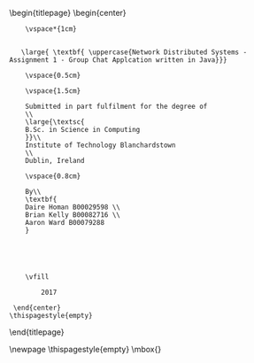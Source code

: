 \begin{titlepage}
    \begin{center}
    
        \vspace*{1cm}
        

       \large{ \textbf{ \uppercase{Network Distributed Systems - Assignment 1 - Group Chat Applcation written in Java}}}
        
        \vspace{0.5cm}
        
        \vspace{1.5cm}
 
        Submitted in part fulfilment for the degree of
        \\
        \large{\textsc{
        B.Sc. in Science in Computing
        }}\\
        Institute of Technology Blanchardstown
        \\
        Dublin, Ireland
        
        \vspace{0.8cm}        
         
        By\\
        \textbf{
        Daire Homan B00029598 \\
        Brian Kelly B00082716 \\
        Aaron Ward B00079288
        }

       

        
        
        \vfill
  
            2017

     \end{center}
    \thispagestyle{empty}
\end{titlepage} 

\newpage
\thispagestyle{empty}
\mbox{}